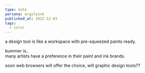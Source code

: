 ```yaml
---
type: note
persona: argyleink
published_at: 2022-12-03
tags: 
  - color
---
```


a design tool is like a workspace with 
pre-squeezed paints ready.

bummer is..  
many artists have a preference in their paint and ink brands. 

soon web browsers will offer the choice,
will graphic design tools??